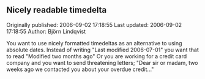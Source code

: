 ## Nicely readable timedelta 
Originally published: 2006-09-02 17:18:55 
Last updated: 2006-09-02 17:18:55 
Author: Björn Lindqvist 
 
You want to use nicely formatted timedeltas as an alternative to using absolute dates. Instead of writing "Last modified 2006-07-01" you want that to read "Modified two months ago" Or you are working for a credit card company and you want to send threatening letters; "Dear sir or madam, two weeks ago we contacted you about your overdue credit..."